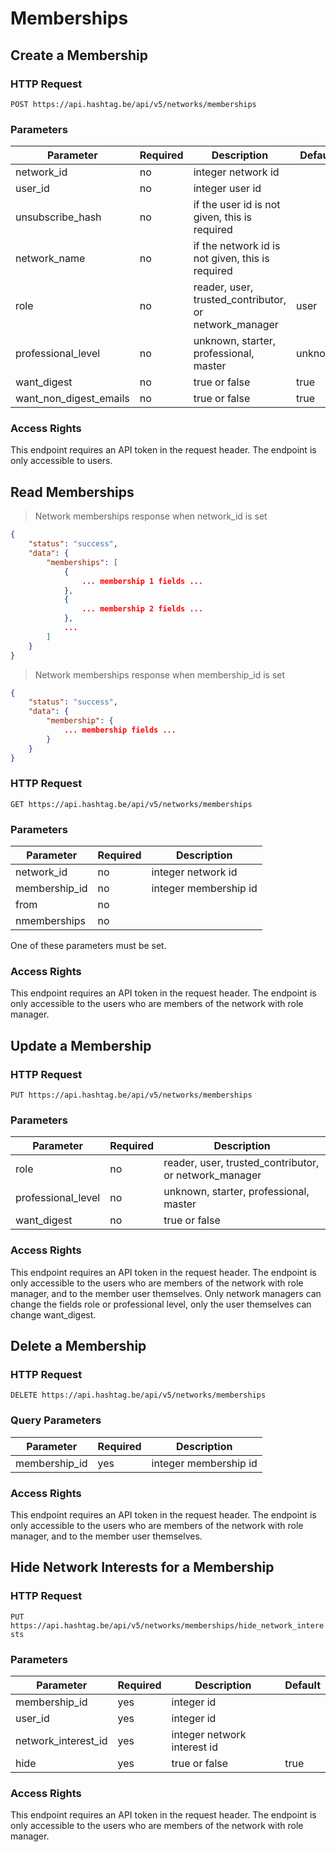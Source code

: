 # Memberships

## Create a Membership

### HTTP Request

`POST https://api.hashtag.be/api/v5/networks/memberships`

### Parameters

Parameter | Required | Description | Default
--------- | -------- | ----------- | -------
network_id | no | integer network id |
user_id | no | integer user id |
unsubscribe_hash | no | if the user id is not given, this is required
network_name | no | if the network id is not given, this is required
role | no | reader, user, trusted_contributor, or network_manager | user
professional_level | no | unknown, starter, professional, master | unknown
want_digest | no | true or false | true
want_non_digest_emails | no | true or false | true

### Access Rights

This endpoint requires an API token in the request header. The endpoint is only accessible to users.




## Read Memberships

> Network memberships response when network_id is set

```json
{
    "status": "success",
    "data": {
        "memberships": [
            {
                ... membership 1 fields ...
            },
            {
                ... membership 2 fields ...
            },
            ...
        ]
    }
}
```

> Network memberships response when membership_id is set

```json
{
    "status": "success",
    "data": {
        "membership": {
            ... membership fields ...
        }
    }
}
```

### HTTP Request

`GET https://api.hashtag.be/api/v5/networks/memberships`

### Parameters

Parameter | Required | Description
--------- | -------- | -----------
network_id | no | integer network id
membership_id | no | integer membership id
from | no | | 0
nmemberships | no | | 18

One of these parameters must be set.

### Access Rights

This endpoint requires an API token in the request header. The endpoint is only accessible to the users who are members of the network with role manager.




## Update a Membership

### HTTP Request

`PUT https://api.hashtag.be/api/v5/networks/memberships`

### Parameters

Parameter | Required | Description 
--------- | -------- | ----------- 
role | no | reader, user, trusted_contributor, or network_manager
professional_level | no | unknown, starter, professional, master
want_digest | no | true or false

### Access Rights

This endpoint requires an API token in the request header. The endpoint is only accessible to the users who are members of the network with role manager, and to the member user themselves. Only network managers can change the fields role or professional level, only the user themselves can change want_digest.





## Delete a Membership

### HTTP Request

`DELETE https://api.hashtag.be/api/v5/networks/memberships`

### Query Parameters

Parameter | Required | Description
--------- | -------- | -----------
membership_id | yes | integer membership id

### Access Rights

This endpoint requires an API token in the request header. The endpoint is only accessible to the users who are members of the network with role manager, and to the member user themselves.





## Hide Network Interests for a Membership

### HTTP Request

`PUT https://api.hashtag.be/api/v5/networks/memberships/hide_network_interests`

### Parameters

Parameter | Required | Description | Default
--------- | -------- | ----------- | -------
membership_id | yes | integer id |
user_id | yes | integer id | 
network_interest_id | yes | integer network interest id |
hide | yes | true or false | true


### Access Rights

This endpoint requires an API token in the request header. The endpoint is only accessible to the users who are members of the network with role manager.



